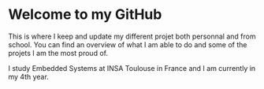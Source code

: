 # Welcome to my GitHub

This is where I keep and update my different projet both personnal and from school.
You can find an overview of what I am able to do and some of the projets I am the most proud of.

I study Embedded Systems at INSA Toulouse in France and I am currently in my 4th year.
